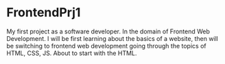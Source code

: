 # FrontendPrj1
My first project as a software developer. In the domain of Frontend Web Development.
I will be first learning about the basics of a website, then will be switching to frontend web development going through the topics of HTML, CSS, JS.
About to start with the HTML.

